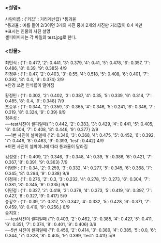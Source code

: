 ### <설명> </br>
사람이름 : {'키값' : 거리계산값} *통과율</br>
*통과율 : 예를 들어 2/3이면 3개의 사진 중에 2개의 사진만 거리값이 0.4 미만</br>
※표시는 인물의 사진 설명</br>
셀피이미지는 각 파일의 test.jpg로 한다.</br>

### <인물></br>
최민식 : {'1': 0.477, '2': 0.441, '3': 0.379, '4': 0.41, '5': 0.478, '6': 0.357, '7': 0.486, '8': 0.39, '9': 0.385} 4/9</br>
하정우 : {'1': 0.47, '2': 0.403, '3': 0.55, '4': 0.518, '5': 0.408, '6': 0.401, '7': 0.392, '8': 0.4, '9': 0.374} 3/9</br>
※안경 쓰면 인식률이 떨어짐</br>

황정민 : {'1': 0.302, '2': 0.402, '3': 0.387, '4': 0.35, '5': 0.339, '6': 0.314, '7': 0.485, '8': 0.4, '9': 0.348} 7/9</br>
조승우 : {'1': 0.344, '2': 0.359, '3': 0.365, '4': 0.346, '5': 0.241, '6': 0.346, '7': 0.319, '8': 0.324, '9': 0.39} 9/9</br>
정우성 : </br>
---test사진이 셀피일때{'1': 0.442, '2': 0.383, '3': 0.429, '4': 0.441, '5': 0.405, '6': 0.504, '7': 0.408, '8': 0.446, '9': 0.377} 2/9</br>
---1번 사진이 셀피일때 {'2': 0.346, '3': 0.368, '4': 0.475, '5': 0.452, '6': 0.392, '7': 0.449, '8': 0.463, '9': 0.393, 'test': 0.442} 4/9 </br>
   ※어떤 사진이 셀피이냐에 따라 통과율이 달라짐</br>

김성령 : {'1': 0.409, '2': 0.346, '3': 0.348, '4': 0.39, '5': 0.386, '6': 0.421, '7': 0.367, '8': 0.391, '9': 0.363} 7/9</br>
이병헌 : {'1': 0.34, '2': 0.259, '3': 0.332, '4': 0.277, '5': 0.345, '6': 0.368, '7': 0.345, '8': 0.294, '9': 0.338} 9/9</br>
이정재 : {'1': 0.276, '2': 0.3, '3': 0.232, '4': 0.278, '5': 0.273, '6': 0.304, '7': 0.381, '8': 0.345, '9': 0.335} 9/9</br>
이민정 : {'1': 0.327, '2': 0.419, '3': 0.378, '4': 0.373, '5': 0.419, '6': 0.397, '7': 0.427, '8': 0.327, '9': 0.417} 5/9</br>
송강호 : {'1': 0.39, '2': 0.317, '3': 0.342, '4': 0.332, '5': 0.428, '6': 0.371, '7': 0.459, '8': 0.419, '9': 0.256,} 6/9</br>
송지효 : </br>
---test사진이 셀피일때 {'1': 0.403, '2': 0.462, '3': 0.385, '4': 0.427, '5': 0.411, '6': 0.351, '7': 0.374, '8': 0.401, '9': 0.406} 3/9</br>
---5번 사진이 셀피일때 {'1': 0.456, '2': 0.414, '3': 0.389, '4': 0.385, '5': 0.0, '6': 0.344, '7': 0.328, '8': 0.405, '9': 0.399, 'test': 0.411} 5/9</br>
